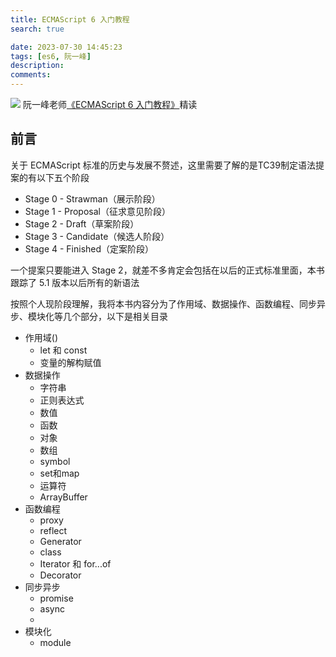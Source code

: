```yaml
---
title: ECMAScript 6 入门教程
search: true

date: 2023-07-30 14:45:23
tags: [es6, 阮一峰]
description:
comments:
---
```


![](https://es6.ruanyifeng.com/images/cover-3rd.jpg)
阮一峰老师[《ECMAScript 6 入门教程》](https://es6.ruanyifeng.com/)精读



## 前言

关于 ECMAScript 标准的历史与发展不赘述，这里需要了解的是TC39制定语法提案的有以下五个阶段

- Stage 0 - Strawman（展示阶段）
- Stage 1 - Proposal（征求意见阶段）
- Stage 2 - Draft（草案阶段）
- Stage 3 - Candidate（候选人阶段）
- Stage 4 - Finished（定案阶段）

一个提案只要能进入 Stage 2，就差不多肯定会包括在以后的正式标准里面，本书跟踪了 5.1 版本以后所有的新语法

按照个人现阶段理解，我将本书内容分为了作用域、数据操作、函数编程、同步异步、模块化等几个部分，以下是相关目录

- 作用域() 
    - let 和 const
    - 变量的解构赋值
- 数据操作
    - 字符串
    - 正则表达式
    - 数值
    - 函数
    - 对象
    - 数组
    - symbol
    - set和map
    - 运算符
    - ArrayBuffer
- 函数编程
    - proxy
    - reflect
    - Generator 
    - class
    - Iterator 和 for...of
    - Decorator
- 同步异步
    - promise
    - async
    - 
- 模块化
    - module